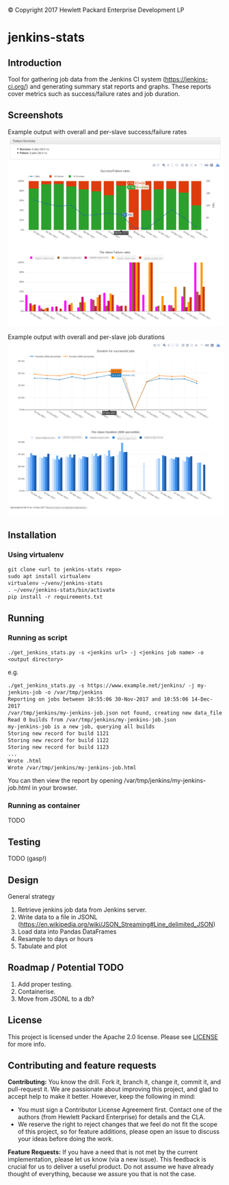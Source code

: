 &copy; Copyright 2017 Hewlett Packard Enterprise Development LP

# jenkins-stats

## Introduction

Tool for gathering job data from the Jenkins CI system (https://jenkins-ci.org/) and generating summary stat reports and graphs. These reports cover metrics such as success/failure rates and job duration.

## Screenshots

Example output with overall and per-slave success/failure rates
![Screenshot #1](docs/screenshots/success_failure.png "Screenshot - example output with overall and per-slave success/failure rates")

Example output with overall and per-slave job durations
![Screenshot #2](docs/screenshots/duration.png "Screenshot - example output with overall and per-slave job durations")


## Installation

### Using virtualenv

```
git clone <url to jenkins-stats repo>
sudo apt install virtualenv
virtualenv ~/venv/jenkins-stats
. ~/venv/jenkins-stats/bin/activate
pip install -r requirements.txt
```

## Running

### Running as script

```
./get_jenkins_stats.py -s <jenkins url> -j <jenkins job name> -o <output directory>
```

e.g.

```
./get_jenkins_stats.py -s https://www.example.net/jenkins/ -j my-jenkins-job -o /var/tmp/jenkins
Reporting on jobs between 10:55:06 30-Nov-2017 and 10:55:06 14-Dec-2017
/var/tmp/jenkins/my-jenkins-job.json not found, creating new data_file
Read 0 builds from /var/tmp/jenkins/my-jenkins-job.json
my-jenkins-job is a new job, querying all builds
Storing new record for build 1121
Storing new record for build 1122
Storing new record for build 1123
...
Wrote .html
Wrote /var/tmp/jenkins/my-jenkins-job.html

```

You can then view the report by opening /var/tmp/jenkins/my-jenkins-job.html in your browser.

### Running as container

TODO

## Testing

TODO (gasp!)

## Design

General strategy

1. Retrieve jenkins job data from Jenkins server.
2. Write data to a file in JSONL (https://en.wikipedia.org/wiki/JSON_Streaming#Line_delimited_JSON)
3. Load data into Pandas DataFrames
4. Resample to days or hours
5. Tabulate and plot

## Roadmap / Potential TODO

1. Add proper testing.
2. Containerise.
3. Move from JSONL to a db?

## License
This project is licensed under the Apache 2.0 license. Please see [LICENSE](LICENSE) for more info.

## Contributing and feature requests
**Contributing:** You know the drill. Fork it, branch it, change it, commit it, and pull-request it.
We are passionate about improving this project, and glad to accept help to make it better. However, keep the following in mind:

 - You must sign a Contributor License Agreement first. Contact one of the authors (from Hewlett Packard Enterprise) for details and the CLA.
 - We reserve the right to reject changes that we feel do not fit the scope of this project, so for feature additions, please open an issue to discuss your ideas before doing the work.

**Feature Requests:** If you have a need that is not met by the current implementation, please let us know (via a new issue).
This feedback is crucial for us to deliver a useful product. Do not assume we have already thought of everything, because we assure you that is not the case.



